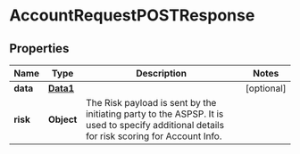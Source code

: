 
# AccountRequestPOSTResponse

## Properties
Name | Type | Description | Notes
------------ | ------------- | ------------- | -------------
**data** | [**Data1**](Data1.md) |  |  [optional]
**risk** | **Object** | The Risk payload is sent by the initiating party to the ASPSP. It is used to specify additional details for risk scoring for Account Info. | 



